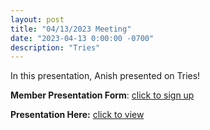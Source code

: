```yaml
---
layout: post
title: "04/13/2023 Meeting"
date: "2023-04-13 0:00:00 -0700"
description: "Tries"
---
```


In this presentation, Anish presented on Tries!

**Member Presentation Form**: [click to sign up](https://tinyurl.com/lhscsmember23)

**Presentation Here:** [click to view](https://docs.google.com/presentation/d/1-VahcoxiCFRhaudn3TCUP5mJHm6UqUR8gxPiMSu-apA/edit?usp=sharing)
